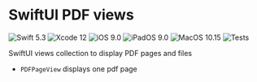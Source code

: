 # SwiftUI PDF views

![Swift 5.3](https://img.shields.io/badge/Swift-5.3-FA5B2C) ![Xcode 12](https://img.shields.io/badge/Xcode-12-44B3F6) ![iOS 9.0](https://img.shields.io/badge/iOS-9.0-178DF6) ![iPadOS 9.0](https://img.shields.io/badge/iPadOS-9.0-178DF6) ![MacOS 10.15](https://img.shields.io/badge/MacOS-10.15-178DF6) ![Tests](https://github.com/diniska/swiftui-pdf/workflows/Swift/badge.svg)

SwiftUI views collection to display PDF pages and files

* `PDFPageView`  displays one pdf page
